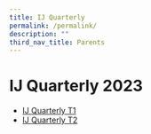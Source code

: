 ```yaml
---
title: IJ Quarterly
permalink: /permalink/
description: ""
third_nav_title: Parents
---
```

# IJ Quarterly 2023

* [IJ Quarterly T1]()
* [IJ Quarterly T2](/files/IJ%20Quarterly%202023-T2.pdf)